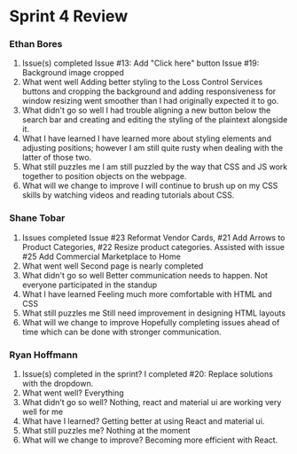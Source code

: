 # Sprint 4 Review
### Ethan Bores
1. Issue(s) completed
Issue #13: Add "Click here" button
Issue #19: Background image cropped
2. What went well
Adding better styling to the Loss Control Services buttons and cropping the background and adding responsiveness for window resizing went smoother than I had originally expected it to go.
3. What didn't go so well
I had trouble aligning a new button below the search bar and creating and editing the styling of the plaintext alongside it.
4. What I have learned
I have learned more about styling elements and adjusting positions; however I am still quite rusty when dealing with the latter of those two.
5. What still puzzles me
I am still puzzled by the way that CSS and JS work together to position objects on the webpage.
6. What will we change to improve
I will continue to brush up on my CSS skills by watching videos and reading tutorials about CSS.
### Shane Tobar
1. Issues completed
Issue #23 Reformat Vendor Cards, #21 Add Arrows to Product Categories, #22 Resize product categories. Assisted with 
issue #25 Add Commercial Marketplace to Home
2. What went well
Second page is nearly completed
3. What didn't go so well
Better communication needs to happen. Not everyone participated in the standup
4. What I have learned
Feeling much more comfortable with HTML and CSS
5. What still puzzles me
Still need improvement in designing HTML layouts
6. What will we change to improve
Hopefully completing issues ahead of time which can be done with stronger communication.


### Ryan Hoffmann
1. Issue(s) completed in the sprint?
I completed #20: Replace solutions with the dropdown.
2. What went well?
Everything
3. What didn’t go so well?
Nothing, react and material ui are working very well for me
4. What have I learned?
Getting better at using React and material ui.
5. What still puzzles me?
Nothing at the moment
6. What will we change to improve?
Becoming more efficient with React.

